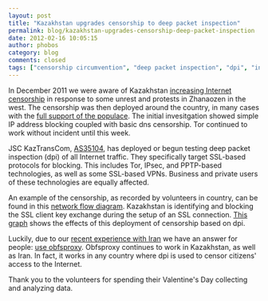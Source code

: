 ```yaml
---
layout: post
title: "Kazakhstan upgrades censorship to deep packet inspection"
permalink: blog/kazakhstan-upgrades-censorship-deep-packet-inspection
date: 2012-02-16 10:05:15
author: phobos
category: blog
comments: closed
tags: ["censorship circumvention", "deep packet inspection", "dpi", "internet censorship", "kazakhstan", "obfsproxy", "tor blocked"]
---
```


In December 2011 we were aware of Kazakhstan [increasing Internet censorship](http://www.hrw.org/news/2011/12/17/kazakhstan-investigate-violence-oil-rich-western-region) in response to some unrest and protests in Zhanaozen in the west. The censorship was then deployed around the country, in many cases with the [full support of the populace](http://www.washingtontimes.com/news/2011/dec/30/kazakhstan-social-networking-ban-censorship-debate/). The initial invesitgation showed simple IP address blocking coupled with basic dns censorship. Tor continued to work without incident until this week.

JSC KazTransCom, [AS35104](http://bgp.he.net/AS35104#_asinfo), has deployed or begun testing deep packet inspection (dpi) of all Internet traffic. They specifically target SSL-based protocols for blocking. This includes Tor, IPsec, and PPTP-based technologies, as well as some SSL-based VPNs. Business and private users of these technologies are equally affected.

An example of the censorship, as recorded by volunteers in country, can be found in this [network flow diagram](https://media.torproject.org/misc/2012-02-14-kazakhstan-dpi-blocking-of-tor.txt). Kazakhstan is identifying and blocking the SSL client key exchange during the setup of an SSL connection. [This graph](https://metrics.torproject.org/users.html?graph=direct-users&start=2011-11-18&end=2012-02-16&country=kz&events=on&dpi=72#direct-users) shows the effects of this deployment of censorship based on dpi.

Luckily, due to our [recent experience with Iran](https://blog.torproject.org/blog/obfsproxy-next-step-censorship-arms-race) we have an answer for people: [use obfsproxy](https://www.torproject.org/projects/obfsproxy.html.en). Obfsproxy continues to work in Kazakhstan, as well as Iran. In fact, it works in any country where dpi is used to censor citizens' access to the Internet.

Thank you to the volunteers for spending their Valentine's Day collecting and analyzing data.
